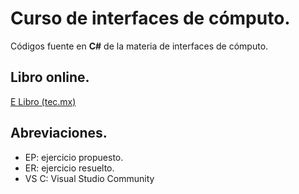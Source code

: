 # Curso de interfaces de cómputo.

Códigos fuente en **C#** de la materia de interfaces de cómputo.

## Libro online.

[E Libro (tec.mx)](https://0-elibro-net.biblioteca-ils.tec.mx/es/ereader/consorcioitesm/169705)

## Abreviaciones.

* EP: ejercicio propuesto.
* ER: ejercicio resuelto.
* VS C: Visual Studio Community
